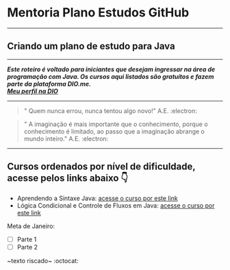 # Mentoria Plano Estudos GitHub
***
## Criando um plano de estudo para Java 
***
__*Este roteiro é voltado para iniciantes que desejam ingressar na área de programação com Java. Os cursos aqui listados são gratuítos e fazem parte da plataforma DIO.me.  
[Meu perfil na DIO](https://web.dio.me/users/paulamelo_o?tab=skills)*__
***
> " Quem nunca errou, nunca tentou algo novo!" A.E. :electron:

> " A imaginação é mais importante que o conhecimento, porque o conhecimento é limitado, ao passo que a imaginação abrange o mundo inteiro." A.E. :electron:

<!-- Comentários invisíveis -->
***
## Cursos ordenados por nível de dificuldade, acesse pelos links abaixo 👇 
- Aprendendo a Sintaxe Java: [acesse o curso por este link](https://web.dio.me/course/aprendendo-a-sintaxe-java/learning/f7af647f-d6ef-4663-8a3c-1f63129ee55f?back=/track/orange-tech-backend&tab=undefined&moduleId=undefined)
- Lógica Condicional e Controle de Fluxos em Java: [acesse o curso por este link](https://web.dio.me/course/logica-condicional-e-controle-de-fluxos-em-java/learning/b5616a08-8f2f-4da0-bf9c-0fe384be2b42?back=/track/orange-tech-backend&tab=undefined&moduleId=undefined)

Meta de Janeiro: 
- [ ] Parte 1
- [ ] Parte 2

~texto riscado~ :octocat:

